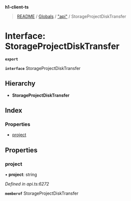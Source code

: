 **h1-client-ts**

> [README](../README.md) / [Globals](../globals.md) / ["api"](../modules/_api_.md) / StorageProjectDiskTransfer

# Interface: StorageProjectDiskTransfer

**`export`** 

**`interface`** StorageProjectDiskTransfer

## Hierarchy

* **StorageProjectDiskTransfer**

## Index

### Properties

* [project](_api_.storageprojectdisktransfer.md#project)

## Properties

### project

•  **project**: string

*Defined in api.ts:6272*

**`memberof`** StorageProjectDiskTransfer
